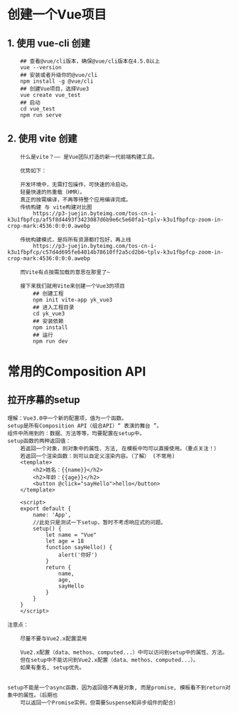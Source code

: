 # 创建一个Vue项目
## 1. 使用 vue-cli 创建
        ## 查看@vue/cli版本，确保@vue/cli版本在4.5.0以上
        vue --version
        ## 安装或者升级你的@vue/cli
        npm install -g @vue/cli
        ## 创建Vue项目，选择Vue3
        vue create vue_test
        ## 启动
        cd vue_test
        npm run serve

## 2. 使用 vite 创建
        什么是vite？—— 是Vue团队打造的新一代前端构建工具。

        优势如下：

        开发环境中，无需打包操作，可快速的冷启动。
        轻量快速的热重载（HMR）。
        真正的按需编译，不再等待整个应用编译完成。
        传统构建 与 vite构建对比图
            https://p3-juejin.byteimg.com/tos-cn-i-k3u1fbpfcp/af5f8d4493f3423087d6b9e6c5e60fa1~tplv-k3u1fbpfcp-zoom-in-crop-mark:4536:0:0:0.awebp

        传统构建模式，是将所有资源都打包好，再上线
            https://p3-juejin.byteimg.com/tos-cn-i-k3u1fbpfcp/c57d4d695fe64014b78610ff2a5cd2b6~tplv-k3u1fbpfcp-zoom-in-crop-mark:4536:0:0:0.awebp

        而Vite有点按需加载的意思在那里了~

        接下来我们就用Vite来创建一个Vue3的项目
            ## 创建工程
            npm init vite-app yk_vue3
            ## 进入工程目录
            cd yk_vue3
            ## 安装依赖
            npm install
            ## 运行
            npm run dev 

#  常用的Composition API
## 拉开序幕的setup
    理解：Vue3.0中一个新的配置项，值为一个函数。
    setup是所有Composition API（组合API）“ 表演的舞台 ”。
    组件中所用到的：数据、方法等等，均要配置在setup中。
    setup函数的两种返回值：
        若返回一个对象，则对象中的属性、方法, 在模板中均可以直接使用。（重点关注！）
        若返回一个渲染函数：则可以自定义渲染内容。（了解） (不常用)
        <template>
            <h2>姓名：{{name}}</h2>
            <h2>年龄：{{age}}</h2>
            <button @click="sayHello">hello</button>
        </template>

        <script>
        export default {
            name: 'App',
            //此处只是测试一下setup，暂时不考虑响应式的问题。
            setup() {
                let name = "Vue"
                let age = 18
                function sayHello() {
                    alert('你好')
                }
                return {
                    name,
                    age,
                    sayHello
                }
            }
        }
        </script>

    注意点：

        尽量不要与Vue2.x配置混用

        Vue2.x配置（data、methos、computed...）中可以访问到setup中的属性、方法。
        但在setup中不能访问到Vue2.x配置（data、methos、computed...）。
        如果有重名, setup优先。


    setup不能是一个async函数，因为返回值不再是对象, 而是promise, 模板看不到return对象中的属性。（后期也
        可以返回一个Promise实例，但需要Suspense和异步组件的配合）


        
